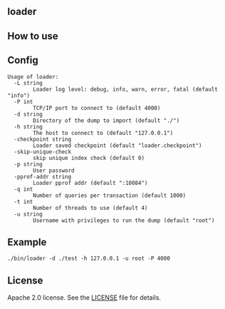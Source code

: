 ## loader

## How to use

## Config
```
Usage of loader:
  -L string
    	Loader log level: debug, info, warn, error, fatal (default "info")
  -P int
    	TCP/IP port to connect to (default 4000)
  -d string
    	Directory of the dump to import (default "./")
  -h string
    	The host to connect to (default "127.0.0.1")
  -checkpoint string
    	Loader saved checkpoint (default "loader.checkpoint")
  -skip-unique-check
        skip unique index check (default 0)
  -p string
    	User password
  -pprof-addr string
    	Loader pprof addr (default ":10084")
  -q int
    	Number of queries per transaction (default 1000)
  -t int
    	Number of threads to use (default 4)
  -u string
    	Username with privileges to run the dump (default "root")
```

## Example
```
./bin/loader -d ./test -h 127.0.0.1 -u root -P 4000
```

## License
Apache 2.0 license. See the [LICENSE](../LICENSE) file for details.
